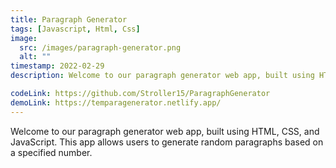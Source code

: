 ```yaml
---
title: Paragraph Generator
tags: [Javascript, Html, Css]
image:
  src: /images/paragraph-generator.png
  alt: ""
timestamp: 2022-02-29
description: Welcome to our paragraph generator web app, built using HTML, CSS, and JavaScript. This app allows users to generate random paragraphs based on a specified number.

codeLink: https://github.com/Stroller15/ParagraphGenerator
demoLink: https://temparagenerator.netlify.app/
---
```


Welcome to our paragraph generator web app, built using HTML, CSS, and JavaScript. This app allows users to generate random paragraphs based on a specified number.
